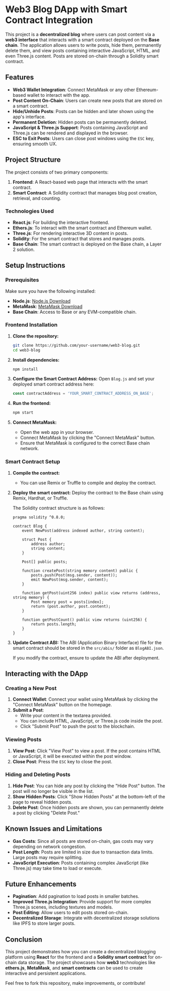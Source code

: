 
# Web3 Blog DApp with Smart Contract Integration

This project is a **decentralized blog** where users can post content via a **web3 interface** that interacts with a smart contract deployed on the **Base chain**. The application allows users to write posts, hide them, permanently delete them, and view posts containing interactive JavaScript, HTML, and even Three.js content. Posts are stored on-chain through a Solidity smart contract.

## Features

- **Web3 Wallet Integration**: Connect MetaMask or any other Ethereum-based wallet to interact with the app.
- **Post Content On-Chain**: Users can create new posts that are stored on a smart contract.
- **Hide/Unhide Posts**: Posts can be hidden and later shown using the app's interface.
- **Permanent Deletion**: Hidden posts can be permanently deleted.
- **JavaScript & Three.js Support**: Posts containing JavaScript and Three.js can be rendered and displayed in the browser.
- **ESC to Exit Posts**: Users can close post windows using the `ESC` key, ensuring smooth UX.

## Project Structure

The project consists of two primary components:
1. **Frontend**: A React-based web page that interacts with the smart contract.
2. **Smart Contract**: A Solidity contract that manages blog post creation, retrieval, and counting.

### Technologies Used

- **React.js**: For building the interactive frontend.
- **Ethers.js**: To interact with the smart contract and Ethereum wallet.
- **Three.js**: For rendering interactive 3D content in posts.
- **Solidity**: For the smart contract that stores and manages posts.
- **Base Chain**: The smart contract is deployed on the Base chain, a Layer 2 solution.

## Setup Instructions

### Prerequisites

Make sure you have the following installed:

- **Node.js**: [Node.js Download](https://nodejs.org/)
- **MetaMask**: [MetaMask Download](https://metamask.io/)
- **Base Chain**: Access to Base or any EVM-compatible chain.

### Frontend Installation

1. **Clone the repository:**
    ```bash
    git clone https://github.com/your-username/web3-blog.git
    cd web3-blog
    ```

2. **Install dependencies:**
    ```bash
    npm install
    ```

3. **Configure the Smart Contract Address:**
   Open `Blog.js` and set your deployed smart contract address here:

   ```js
   const contractAddress = 'YOUR_SMART_CONTRACT_ADDRESS_ON_BASE';
   ```

4. **Run the frontend:**
    ```bash
    npm start
    ```

5. **Connect MetaMask:**
   - Open the web app in your browser.
   - Connect MetaMask by clicking the "Connect MetaMask" button.
   - Ensure that MetaMask is configured to the correct Base chain network.

### Smart Contract Setup

1. **Compile the contract:**
   - You can use Remix or Truffle to compile and deploy the contract.
   
2. **Deploy the smart contract:**
   Deploy the contract to the Base chain using Remix, Hardhat, or Truffle.

   The Solidity contract structure is as follows:

   ```solidity
   pragma solidity ^0.8.0;

   contract Blog {
       event NewPost(address indexed author, string content);

       struct Post {
           address author;
           string content;
       }

       Post[] public posts;

       function createPost(string memory content) public {
           posts.push(Post(msg.sender, content));
           emit NewPost(msg.sender, content);
       }

       function getPost(uint256 index) public view returns (address, string memory) {
           Post memory post = posts[index];
           return (post.author, post.content);
       }

       function getPostCount() public view returns (uint256) {
           return posts.length;
       }
   }
   ```

3. **Update Contract ABI:**
   The ABI (Application Binary Interface) file for the smart contract should be stored in the `src/abis/` folder as `BlogABI.json`.

   If you modify the contract, ensure to update the ABI after deployment.

## Interacting with the DApp

### Creating a New Post

1. **Connect Wallet**: Connect your wallet using MetaMask by clicking the "Connect MetaMask" button on the homepage.
2. **Submit a Post**:
   - Write your content in the textarea provided.
   - You can include HTML, JavaScript, or Three.js code inside the post.
   - Click "Submit Post" to push the post to the blockchain.

### Viewing Posts

1. **View Post**: Click "View Post" to view a post. If the post contains HTML or JavaScript, it will be executed within the post window.
2. **Close Post**: Press the `ESC` key to close the post.
   
### Hiding and Deleting Posts

1. **Hide Post**: You can hide any post by clicking the "Hide Post" button. The post will no longer be visible in the list.
2. **Show Hidden Posts**: Click "Show Hidden Posts" at the bottom-left of the page to reveal hidden posts.
3. **Delete Post**: Once hidden posts are shown, you can permanently delete a post by clicking "Delete Post."

## Known Issues and Limitations

- **Gas Costs**: Since all posts are stored on-chain, gas costs may vary depending on network congestion.
- **Post Length**: Posts are limited in size due to transaction data limits. Large posts may require splitting.
- **JavaScript Execution**: Posts containing complex JavaScript (like Three.js) may take time to load or execute.

## Future Enhancements

- **Pagination**: Add pagination to load posts in smaller batches.
- **Improved Three.js Integration**: Provide support for more complex Three.js scenes, including textures and models.
- **Post Editing**: Allow users to edit posts stored on-chain.
- **Decentralized Storage**: Integrate with decentralized storage solutions like IPFS to store larger posts.

## Conclusion

This project demonstrates how you can create a decentralized blogging platform using **React** for the frontend and a **Solidity smart contract** for on-chain data storage. The project showcases how **web3** technologies like **ethers.js**, **MetaMask**, and **smart contracts** can be used to create interactive and persistent applications.

Feel free to fork this repository, make improvements, or contribute!

